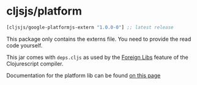 # cljsjs/platform

[](dependency)
```clojure
[cljsjs/google-platformjs-extern "1.0.0-0"] ;; latest release
```
[](/dependency)

This package only contains the externs file. You need to provide the read code yourself.

This jar comes with `deps.cljs` as used by the [Foreign Libs][flibs] feature
of the Clojurescript compiler.

Documentation for the platform lib can be found [on this page](https://developers.google.com/+/web/api/javascript)

[flibs]: https://github.com/clojure/clojurescript/wiki/Packaging-Foreign-Dependencies
